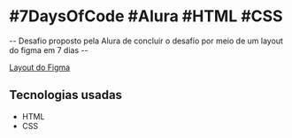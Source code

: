 <h1>#7DaysOfCode #Alura #HTML #CSS </h1>

-- Desafio proposto pela Alura de concluir o desafio por meio de um layout do figma em 7 dias --

<a href="https://www.figma.com/file/mm3MLozvUDGhDRTxSLlGL5/7daysOfCode-HTML-CSS?node-id=0%3A1">Layout do Figma</a>


<h2> Tecnologias usadas</h2> 
<ul>
  <li>HTML</li>
  <li>CSS</li>
 </ul>
